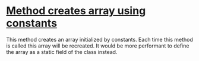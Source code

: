 # [Method creates array using constants](http://fb-contrib.sourceforge.net/bugdescriptions.html#SACM_STATIC_ARRAY_CREATED_IN_METHOD)

This method creates an array initialized by constants. Each time this method is called
			this array will be recreated. It would be more performant to define the array as a
			static field of the class instead.